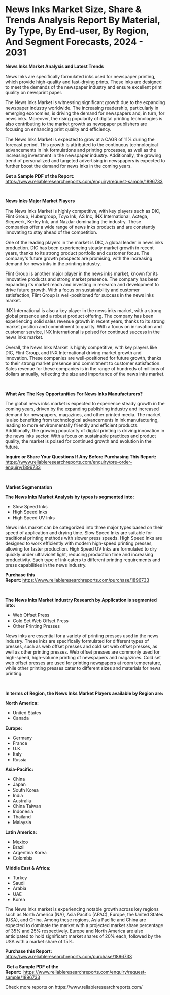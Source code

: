 <p><h1>News Inks Market Size, Share & Trends Analysis Report By Material, By Type, By End-user, By Region, And Segment Forecasts, 2024 - 2031</h1></p><p><strong>News Inks Market Analysis and Latest Trends</strong></p>
<p><p>News Inks are specifically formulated inks used for newspaper printing, which provide high-quality and fast-drying prints. These inks are designed to meet the demands of the newspaper industry and ensure excellent print quality on newsprint paper.</p><p>The News Inks Market is witnessing significant growth due to the expanding newspaper industry worldwide. The increasing readership, particularly in emerging economies, is driving the demand for newspapers and, in turn, for news inks. Moreover, the rising popularity of digital printing technologies is also contributing to the market growth as newspaper publishers are focusing on enhancing print quality and efficiency.</p><p>The News Inks Market is expected to grow at a CAGR of 11% during the forecast period. This growth is attributed to the continuous technological advancements in ink formulations and printing processes, as well as the increasing investment in the newspaper industry. Additionally, the growing trend of personalized and targeted advertising in newspapers is expected to further boost the demand for news inks in the coming years.</p></p>
<p><strong>Get a Sample PDF of the Report:&nbsp;</strong> <a href="https://www.reliableresearchreports.com/enquiry/request-sample/1896733">https://www.reliableresearchreports.com/enquiry/request-sample/1896733</a></p>
<p>&nbsp;</p>
<p><strong>News Inks Major Market Players</strong></p>
<p><p>The News Inks Market is highly competitive, with key players such as DIC, Flint Group, Hubergroup, Toyo Ink, AS Inc, INX International, Actega, Siegwerk, Kerley Ink, and Nazdar dominating the industry. These companies offer a wide range of news inks products and are constantly innovating to stay ahead of the competition.</p><p>One of the leading players in the market is DIC, a global leader in news inks production. DIC has been experiencing steady market growth in recent years, thanks to its strong product portfolio and customer focus. The company's future growth prospects are promising, with the increasing demand for news inks in the printing industry.</p><p>Flint Group is another major player in the news inks market, known for its innovative products and strong market presence. The company has been expanding its market reach and investing in research and development to drive future growth. With a focus on sustainability and customer satisfaction, Flint Group is well-positioned for success in the news inks market.</p><p>INX International is also a key player in the news inks market, with a strong global presence and a robust product offering. The company has been experiencing solid sales revenue growth in recent years, thanks to its strong market position and commitment to quality. With a focus on innovation and customer service, INX International is poised for continued success in the news inks market.</p><p>Overall, the News Inks Market is highly competitive, with key players like DIC, Flint Group, and INX International driving market growth and innovation. These companies are well-positioned for future growth, thanks to their strong market presence and commitment to customer satisfaction. Sales revenue for these companies is in the range of hundreds of millions of dollars annually, reflecting the size and importance of the news inks market.</p></p>
<p>&nbsp;</p>
<p><strong>What Are The Key Opportunities For News Inks Manufacturers?</strong></p>
<p><p>The global news inks market is expected to experience steady growth in the coming years, driven by the expanding publishing industry and increased demand for newspapers, magazines, and other printed media. The market is also benefiting from technological advancements in ink manufacturing, leading to more environmentally friendly and efficient products. Additionally, the growing popularity of digital printing is driving innovation in the news inks sector. With a focus on sustainable practices and product quality, the market is poised for continued growth and evolution in the future.</p></p>
<p><strong>Inquire or Share Your Questions If Any Before Purchasing This Report:</strong> <a href="https://www.reliableresearchreports.com/enquiry/pre-order-enquiry/1896733">https://www.reliableresearchreports.com/enquiry/pre-order-enquiry/1896733</a></p>
<p>&nbsp;</p>
<p><strong>Market Segmentation</strong></p>
<p><strong>The News Inks Market Analysis by types is segmented into:</strong></p>
<p><ul><li>Slow Speed Inks</li><li>High Speed Inks</li><li>High Speed UV Inks</li></ul></p>
<p><p>News inks market can be categorized into three major types based on their speed of application and drying time. Slow Speed Inks are suitable for traditional printing methods with slower press speeds. High Speed Inks are designed to work efficiently with modern high-speed printing presses, allowing for faster production. High Speed UV Inks are formulated to dry quickly under ultraviolet light, reducing production time and increasing productivity. Each type of ink caters to different printing requirements and press capabilities in the news industry.</p></p>
<p><strong>Purchase this Report:&nbsp;</strong><a href="https://www.reliableresearchreports.com/purchase/1896733">https://www.reliableresearchreports.com/purchase/1896733</a></p>
<p>&nbsp;</p>
<p><strong>The News Inks Market Industry Research by Application is segmented into:</strong></p>
<p><ul><li>Web Offset Press</li><li>Cold Set Web Offset Press</li><li>Other Printing Presses</li></ul></p>
<p><p>News inks are essential for a variety of printing presses used in the news industry. These inks are specifically formulated for different types of presses, such as web offset presses and cold set web offset presses, as well as other printing presses. Web offset presses are commonly used for high-speed, high-volume printing of newspapers and magazines. Cold set web offset presses are used for printing newspapers at room temperature, while other printing presses cater to different sizes and materials for news printing.</p></p>
<p>&nbsp;</p>
<p><strong>In terms of Region, the News Inks Market Players available by Region are:</strong></p>
<p>
    <p> <strong> North America: </strong>
        <ul>
            <li>United States</li>
            <li>Canada</li>
        </ul>
        </p> 
    <p> <strong> Europe: </strong>
        <ul>
            <li>Germany</li>
            <li>France</li>
            <li>U.K.</li>
            <li>Italy</li>
            <li>Russia</li>
        </ul>
        </p> 
    <p> <strong> Asia-Pacific: </strong>
        <ul>
            <li>China</li>
            <li>Japan</li>
            <li>South Korea</li>
            <li>India</li>
            <li>Australia</li>
            <li>China Taiwan</li>
            <li>Indonesia</li>
            <li>Thailand</li>
            <li>Malaysia</li>
        </ul>
        </p> 
    <p> <strong> Latin America: </strong>
        <ul>
            <li>Mexico</li>
            <li>Brazil</li>
            <li>Argentina Korea</li>
            <li>Colombia</li>
        </ul>
        </p> 
    <p> <strong> Middle East & Africa: </strong>
        <ul>
            <li>Turkey</li>
            <li>Saudi</li>
            <li>Arabia</li>
            <li>UAE</li>
            <li>Korea</li>
        </ul>
    </p>
    </p>
<p><p>The News Inks market is experiencing notable growth across key regions such as North America (NA), Asia Pacific (APAC), Europe, the United States (USA), and China. Among these regions, Asia Pacific and China are expected to dominate the market with a projected market share percentage of 35% and 25% respectively. Europe and North America are also anticipated to hold significant market shares of 20% each, followed by the USA with a market share of 15%.</p></p>
<p><strong>Purchase this Report: </strong><a href="https://www.reliableresearchreports.com/purchase/1896733">https://www.reliableresearchreports.com/purchase/1896733</a></p>
<p>&nbsp;<strong>Get a Sample PDF of the Report:&nbsp;&nbsp;</strong><a href="https://www.reliableresearchreports.com/enquiry/request-sample/1896733">https://www.reliableresearchreports.com/enquiry/request-sample/1896733</a></p>
<p><strong></strong></p>
<p>Check more reports on https://www.reliableresearchreports.com/</p>